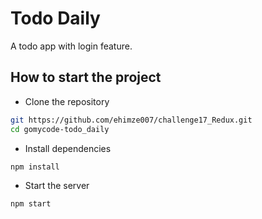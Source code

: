 # Todo Daily

A todo app with login feature.

## How to start the project

- Clone the repository

```bash
git https://github.com/ehimze007/challenge17_Redux.git
cd gomycode-todo_daily
```

- Install dependencies

```bash
npm install
```

- Start the server

```bash
npm start
```
